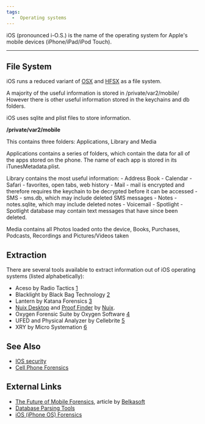 ```yaml
---
tags:
  -  Operating systems
---
```

iOS (pronounced i-O.S.) is the name of the operating system for Apple's
mobile devices (iPhone/iPad/iPod Touch).

------------------------------------------------------------------------

## File System

iOS runs a reduced variant of [OSX](mac_os_x.md) and
[HFSX](hfs.md) as a file system.

A majority of the useful information is stored in /private/var2/mobile/
However there is other useful information stored in the keychains and db
folders.

iOS uses sqlite and plist files to store information.

**/private/var2/mobile**

This contains three folders: Applications, Library and Media

Applications contains a series of folders, which contain the data for
all of the apps stored on the phone. The name of each app is stored in
its iTunesMetadata.plist.

Library contains the most useful information: - Address Book -
Calendar - Safari - favorites, open tabs, web history - Mail - mail is
encrypted and therefore requires the keychain to be decrypted before it
can be accessed - SMS - sms.db, which may include deleted SMS messages -
Notes - notes.sqlite, which may include deleted notes - Voicemail -
Spotlight - Spotlight database may contain text messages that have since
been deleted.

Media contains all Photos loaded onto the device, Books, Purchases,
Podcasts, Recordings and Pictures/Videos taken

## Extraction

There are several tools available to extract information out of iOS
operating systems (listed alphabetically):

- Aceso by Radio Tactics
  [1](http://www.radio-tactics.com/products/law/aceso-kiosk)
- Blacklight by Black Bag Technology [2](https://www.blackbagtech.com/)
- Lantern by Katana Forensics [3](http://katanaforensics.com/)
- [Nuix Desktop](nuix_desktop.md) and [Proof
  Finder](proof_finder.md) by [Nuix](Nuix "wikilink").
- Oxygen Forensic Suite by Oxygen Software
  [4](http://www.oxygen-forensic.com/en/)
- UFED and Physical Analyzer by Cellebrite
  [5](http://www.cellebrite.com/)
- XRY by Micro Systemation [6](http://www.msab.com/)

## See Also

- [IOS security](ios_security.md)
- [Cell Phone Forensics](cell_phone_forensics.md)

## External Links

- [The Future of Mobile
  Forensics](http://belkasoft.com/en/future-of-mobile-forensics),
  article by [Belkasoft](belkasoft.md)
- [Database Parsing
  Tools](http://linuxsleuthing.blogspot.com/2011/05/iphone-forensics-tools.html)
- [iOS (iPhone OS)
  Forensics](http://www.systoolsgroup.com/forensics/sqlite/ios.html)

